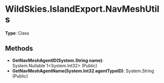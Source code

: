 ﻿# WildSkies.IslandExport.NavMeshUtils

**Type**: Class

## Methods

- **GetNavMeshAgentID(System.String name)**: System.Nullable`1<System.Int32> (Public)
- **GetNavMeshAgentName(System.Int32 agentTypeID)**: System.String (Public)

